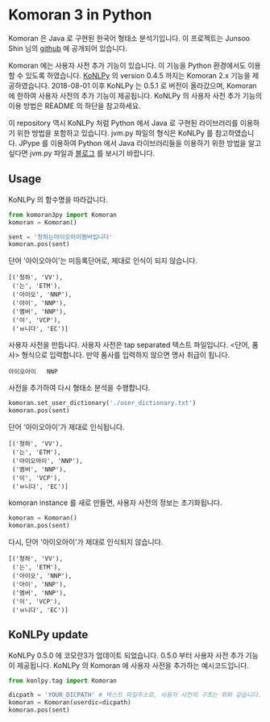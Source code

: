 # Komoran 3 in Python

Komoran 은 Java 로 구현된 한국어 형태소 분석기입니다. 이 프로젝트는 Junsoo Shin 님의 [github](https://github.com/shin285/KOMORAN) 에 공개되어 있습니다. 

Komoran 에는 사용자 사전 추가 기능이 있습니다. 이 기능을 Python 환경에서도 이용할 수 있도록 하였습니다. [KoNLPy](http://konlpy.org/) 의 version 0.4.5 까지는 Komoran 2.x 기능을 제공하였습니다. 2018-08-01 이후 KoNLPy 는 0.5.1 로 버전이 올라갔으며, Komoran 에 한하여 사용자 사전의 추가 기능이 제공됩니다. KoNLPy 의 사용자 사전 추가 기능의 이용 방법은 README 의 하단을 참고하세요.

이 repository 역시 KoNLPy 처럼 Python 에서 Java 로 구현된 라이브러리를 이용하기 위한 방법을 포함하고 있습니다. jvm.py 파일의 형식은 KoNLPy 를 참고하였습니다. JPype 를 이용하여 Python 에서 Java 라이브러리들을 이용하기 위한 방법을 알고 싶다면 jvm.py 파일과 [블로그](https://lovit.github.io/nlp/2018/07/06/java_in_python/) 를 보시기 바랍니다.

## Usage

KoNLPy 의 함수명을 따라갑니다.

```python
from komoran3py import Komoran
komoran = Komoran()

sent = '청하는아이오아이멤버입니다'
komoran.pos(sent)
```

단어 '아이오아이'는 미등록단어로, 제대로 인식이 되지 않습니다.

    [('청하', 'VV'),
     ('는', 'ETM'),
     ('아이오', 'NNP'),
     ('아이', 'NNP'),
     ('멤버', 'NNP'),
     ('이', 'VCP'),
     ('ㅂ니다', 'EC')]

사용자 사전을 만듭니다. 사용자 사전은 tap separated 텍스트 파일입니다. <단어, 품사> 형식으로 입력합니다. 만약 품사를 입력하지 않으면 명사 취급이 됩니다.

    아이오아이	NNP

사전을 추가하여 다시 형태소 분석을 수행합니다.

```python
komoran.set_user_dictionary('./user_dictionary.txt')
komoran.pos(sent)
```

단어 '아이오아이'가 제대로 인식됩니다.

    [('청하', 'VV'),
     ('는', 'ETM'),
     ('아이오아이', 'NNP'),
     ('멤버', 'NNP'),
     ('이', 'VCP'),
     ('ㅂ니다', 'EC')]

komoran instance 를 새로 만들면, 사용자 사전의 정보는 초기화됩니다.

```python
komoran = Komoran()
komoran.pos(sent)
```

다시, 단어 '아이오아이'가 제대로 인식되지 않습니다.

    [('청하', 'VV'),
     ('는', 'ETM'),
     ('아이오', 'NNP'),
     ('아이', 'NNP'),
     ('멤버', 'NNP'),
     ('이', 'VCP'),
     ('ㅂ니다', 'EC')]

## KoNLPy update

KoNLPy 0.5.0 에 코모란3가 업데이트 되었습니다. 0.5.0 부터 사용자 사전 추가 기능이 제공됩니다. KoNLPy 의 Komoran 에 사용자 사전을 추가하는 예시코드입니다.

```python
from konlpy.tag import Komoran

dicpath = 'YOUR_DICPATH' # 텍스트 파일주소로, 사용자 사전의 구조는 위와 같습니다.
komoran = Komoran(userdic=dicpath)
komoran.pos(sent)
```